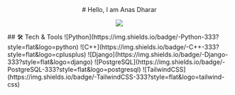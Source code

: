 <center> 
# Hello, I am Anas Dharar

![](https://komarev.com/ghpvc/?username=AnasDharar)
</center>
## 🛠️ Tech & Tools
![Python](https://img.shields.io/badge/-Python-333?style=flat&logo=python)
![C++](https://img.shields.io/badge/-C++-333?style=flat&logo=cplusplus)
![Django](https://img.shields.io/badge/-Django-333?style=flat&logo=django)
![PostgreSQL](https://img.shields.io/badge/-PostgreSQL-333?style=flat&logo=postgresql)
![TailwindCSS](https://img.shields.io/badge/-TailwindCSS-333?style=flat&logo=tailwind-css)
